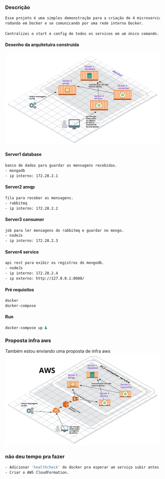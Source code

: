 ### Descrição
```sh
Esse projeto é uma simples demonstração para a criação de 4 microserviços
rodando em Docker e se comunicando por uma rede interna Docker.

Centralizei o start e config de todos os services em um único comando.
```
#### Desenho da arquitetuira construida
![arquitetura](arquitetura-atual.png)
#### Server1 database
```sh
banco de dados para guardar as mensagens recebidas.
- mongodb
- ip interno: 172.28.2.1
```
#### Server2 amqp
```sh
fila para receber as mensagens.
- rabbitmq
- ip interno: 172.28.2.2
```
#### Server3 consumer
```sh
job para ler mensagens do rabbitmq e guardar no mongo.
- nodeJs
- ip interno: 172.28.2.3
```
#### Server4 service
```sh
api rest para exibir os registros do mongodb.
- nodeJs
- ip interno: 172.28.2.4
- ip externo: http://127.0.0.1:8080/
```
#### Pré requisitos
```sh
docker
docker-compose
```
#### Run
```sh
docker-compose up &
```
### Proposta infra aws
Também estou enviando uma proposta de infra aws
![arquitetura](arquitetura-aws.png)
### não deu tempo pra fazer
```sh
- Adicionar 'healthcheck' do docker pra esperar um serviço subir antes de subir o outro.
- Criar o AWS CloudFormation.
```
